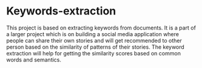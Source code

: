 # Keywords-extraction
This project is based on extracting keywords from documents. It is a part of a larger project which is on building a social media application where people can share their own stories and will get recommended to other person based on the similarity of patterns of their stories. The keyword extraction will help for getting the similarity scores based on common words and semantics.  
